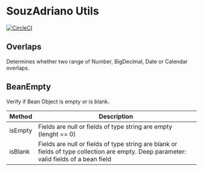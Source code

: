 # SouzAdriano Utils #

[![CircleCI](https://circleci.com/gh/souzadriano/utils.svg?style=shield)](https://circleci.com/gh/souzadriano/utils)

## Overlaps ##
Determines whether two range of Number, BigDecimal, Date or Calendar overlaps.

## BeanEmpty ##
Verify if Bean Object is empty or is blank.

| Method | Description |
| ------ | ------ |
| isEmpty | Fields are null or fields of type string are empty (lenght == 0) |
| isBlank | Fields are null or fields of type string are blank or fields of type collection are empty. Deep parameter: valid fields of a bean field |
